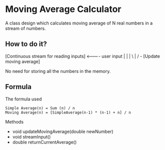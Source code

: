# Moving Average Calculator

A class design which calculates moving average of N real numbers in a stream of numbers.

## How to do it?

[Continuous stream for reading inputs]  <----   user input
              |
              |
              |
            \ | /
              -
       [Update moving average]

 No need for storing all the numbers in the memory. 
## Formula

The formula used
```
Simple Average(n) = Sum (n) / n
Moving Average(n) = [SimpleAverage(n-1) * (n-1) + n] / n
```

Methods

 - void updateMovingAverage(double newNumber)
 - void streamInput()
 - double returnCurrentAverage()

